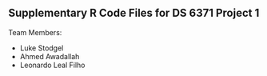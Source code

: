## Supplementary R Code Files for DS 6371 Project 1

Team Members:
- Luke Stodgel
- Ahmed Awadallah
- Leonardo Leal Filho